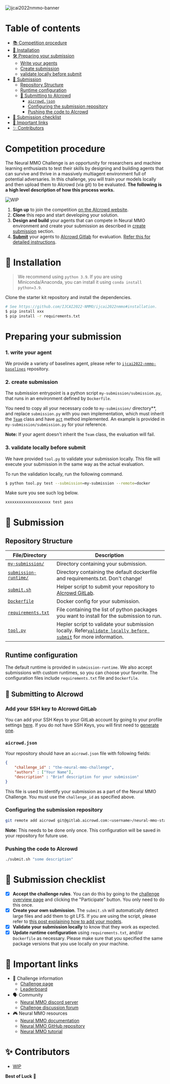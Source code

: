 ![ijcai2022nmmo-banner](https://i.imgur.com/H1gHKBm.png)

# Table of contents
- [📚 Competition procedure](#competition-procedure)
- [💪 Installation](#installation)
- [🛠 Preparing your submission](#preparing-your-submission)
  * [Write your agents](#1-write-your-agent)
  * [Create submission](#2-create-submission)
  * [validate locally before submit](#3-validate-locally-before-submit)
- [📨 Submission](#submission)
  * [Repository Structure](#repository-structure)
  * [Runtime configuration](#runtime-configuration)
  * [🚀 Submitting to AIcrowd](#submitting-to-aicrowd)
    + [`aicrowd.json`](#aicrowdjson)
    + [Configuring the submission repository](#configuring-the-submission-repository)
    + [Pushing the code to AIcrowd](#pushing-the-code-to-aicrowd)
- [📝 Submission checklist](#submission-checklist)
- [📎 Important links](#important-links)
- [✨ Contributors](#contributors)


# Competition procedure
The Neural MMO Challenge is an opportunity for researchers and machine learning enthusiasts to test their skills by designing and building agents that can survive and thrive in a massively multiagent environment full of potential adversaries.
In this challenge, you will train your models locally and then upload them to AIcrowd (via git) to be evaluated.
**The following is a high level description of how this process works.**

![WIP]()

1. **Sign up** to join the competition [on the AIcrowd website](https://www.aicrowd.com/challenges/ijcai-2022-the-neural-mmo-challenge).
2. **Clone** this repo and start developing your solution.
3. **Design and build** your agents that can compete in Neural MMO environment and create your submission as described in [create submission](#2-create-submission) section.
4. [**Submit**](#-submission) your agents to [AIcrowd Gitlab](https://gitlab.aicrowd.com) for evaluation. [Refer this for detailed instructions](#submission).


# 💪 Installation

> We recommend using `python 3.9`. If you are using Miniconda/Anaconda, you can install it using `conda install python=3.9`.


Clone the starter kit repository and install the dependencies.

```bash
# See https://github.com/IJCAI2022-NMMO/ijcai2022nmmo#installation.
$ pip install xxx
$ pip install -r requirements.txt
```


# Preparing your submission

### 1. write your agent
We provide a variety of baselines agent, please refer to [`ijcai2022-nmmo-baselines`](https://gitlab.aicrowd.com/neural-mmo/ijcai2022-nmmo-baselines) repository.

### 2. create submission

The submission entrypoint is a python script `my-submission/submission.py`, that runs in an environment defined by `Dockerfile`.

You need to copy all your necessary code to `my-submission/` directory**, and replace `submission.py` with you own implementation, which must inherit the [`Team`]() class and have [`act`]() method implemented. An example is provided in `my-submission/submission.py` for your reference.

**Note:** If your agent doesn't inherit the `Team` class, the evaluation will fail.

### 3. validate locally before submit

We have provided `tool.py` to validate your submission locally. This file will execute your submission in the same way as the actual evaluation.

To run the validation locally, run the following command.

```bash
$ python tool.py test --submission=my-submission --remote=docker
```

Make sure you see such log below.
```
xxxxxxxxxxxxxxxxxxxx test pass
```

# 📨 Submission

## Repository Structure

**File/Directory** | **Description**
--- | ---
[`my-submission/`](my-submission/) | Directory containing your submission.
[`submission-runtime/`](submission-runtime/) | Directory containing the default dockerfile and requirements.txt. Don't change!
[`submit.sh`](submit.sh) | Helper script to submit your repository to [AIcrowd GitLab](https://gitlab.aicrowd.com).
[`Dockerfile`](Dockerfile) | Docker config for your submission. 
[`requirements.txt`](requirements.txt) | File containing the list of python packages you want to install for the submission to run.
[`tool.py`](tool.py) | Hepler script to validate your submission locally. Refer[`validate locally before submit`](#3-validate-locally-before-submit) for more information.

## Runtime configuration
The default runtime is provided in `submission-runtime`. We also accept submissions with custom runtimes, so you can choose your favorite. The configuration files include `requirements.txt` file and `Dockerfile`.


## 🚀 Submitting to AIcrowd

### **Add your SSH key** to AIcrowd GitLab

You can add your SSH Keys to your GitLab account by going to your profile settings [here](https://gitlab.aicrowd.com/profile/keys). If you do not have SSH Keys, you will first need to [generate one](https://docs.gitlab.com/ee/ssh/README.html#generating-a-new-ssh-key-pair).


### `aicrowd.json`

Your repository should have an `aicrowd.json` file with following fields:

```json
{
    "challenge_id" : "the-neural-mmo-challenge",
    "authors" : ["Your Name"],
    "description" : "Brief description for your submission"
}
```

This file is used to identify your submission as a part of the Neural MMO Challenge. You must use the `challenge_id` as specified above.

### Configuring the submission repository

```bash
git remote add aicrowd git@gitlab.aicrowd.com:<username>/neural-mmo-starter-kit.git
```

**Note:** This needs to be done only once. This configuration will be saved in your repository for future use.

### Pushing the code to AIcrowd

```bash
./submit.sh "some description"
```

# 📝 Submission checklist

- [x] **Accept the challenge rules**. You can do this by going to the [challenge overview page]() and clicking the "Participate" button. You only need to do this once.
- [x] **Create your own submission**. The `submit.sh` will automatically detect large files and add them to git LFS. If you are using the script, please refer to [this post explaining how to add your models](https://discourse.aicrowd.com/t/how-to-upload-large-files-size-to-your-submission/2304).
- [x] **Validate your submission locally** to know that they work as expected. 
- [x] **Update runtime configuration** using `requirements.txt`, and/or `Dockerfile` as necessary. Please make sure that you specified the same package versions that you use locally on your machine.

# 📎 Important links

- 💪 Challenge information
   * [Challenge page](https://www.aicrowd.com/challenges/ijcai-2022-the-neural-mmo-challenge)
   * [Leaderboard](https://www.aicrowd.com/challenges/ijcai-2022-the-neural-mmo-challenge/leaderboards)
 - 🗣 Community
    * [Neural MMO discord server](https://discord.gg/neX6e4Kc)
    * [Challenge discussion forum](https://www.aicrowd.com/challenges/ijcai-2022-the-neural-mmo-challenge/discussion)
- 🎮 Neural MMO resources
    * [Neural MMO documentation](https://neuralmmo.github.io/build/html/rst/landing.html)
    * [Neural MMO GitHub repository](https://github.com/NeuralMMO/environment/tree/ijcai-competition)
    * [Neural MMO tutorial](https://colab.research.google.com/drive/1NUXIDmV5pOHFmAMGztizvuOkjr8W5Bat)
    

# ✨ Contributors

- [WIP](xxx)

**Best of Luck** 🎉 
